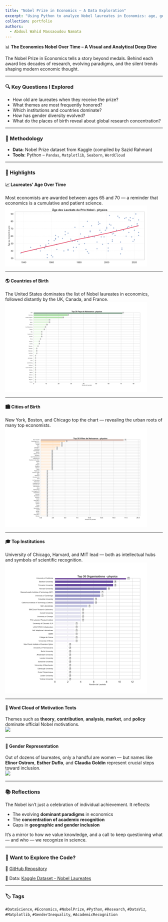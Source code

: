 ```yaml
---
title: "Nobel Prize in Economics – A Data Exploration"
excerpt: "Using Python to analyze Nobel laureates in Economics: age, gender, institutions, and the evolution of research themes.<br/><img src='/images/nobel prize/age_over_time.png'>"
collection: portfolio
authors:
  - Abdoul Wahid Massaoudou Namata
---
```


📊 **The Economics Nobel Over Time – A Visual and Analytical Deep Dive**

The Nobel Prize in Economics tells a story beyond medals. Behind each award lies decades of research, evolving paradigms, and the silent trends shaping modern economic thought.

---

### 🔍 Key Questions I Explored

- How old are laureates when they receive the prize?
- What themes are most frequently honored?
- Which institutions and countries dominate?
- How has gender diversity evolved?
- What do the places of birth reveal about global research concentration?

---

### 🔬 Methodology

- **Data**: Nobel Prize dataset from Kaggle (compiled by Sazid Rahman)
- **Tools**: Python – `Pandas`, `Matplotlib`, `Seaborn`, `WordCloud`

---

### 🧠 Highlights

#### 📈 Laureates’ Age Over Time
Most economists are awarded between ages 65 and 70 — a reminder that economics is a cumulative and patient science.
<br/><img src='/images/nobel prize/age_over_time.png' style='width:90%;'>

---

#### 🌎 Countries of Birth
The United States dominates the list of Nobel laureates in economics, followed distantly by the UK, Canada, and France.
<br/><img src='/images/nobel prize/top30_birth_countries_custom.png' style='width:90%;'>

---

#### 🏙️ Cities of Birth
New York, Boston, and Chicago top the chart — revealing the urban roots of many top economists.
<br/><img src='/images/nobel prize/top_birth_cities_custom.png' style='width:90%;'>

---

#### 🎓 Top Institutions
University of Chicago, Harvard, and MIT lead — both as intellectual hubs and symbols of scientific recognition.
<br/><img src='/images/nobel prize/top_organizations_custom.png' style='width:90%;'>

---

#### 💬 Word Cloud of Motivation Texts
Themes such as **theory**, **contribution**, **analysis**, **market**, and **policy** dominate official Nobel motivations.
<br/><img src='/images/nobel prize/economics_motivation_wordcloud.png' style='width:90%;'>

---

#### 👥 Gender Representation
Out of dozens of laureates, only a handful are women — but names like **Elinor Ostrom**, **Esther Duflo**, and **Claudia Goldin** represent crucial steps toward inclusion.
<br/><img src='/images/nobel prize/economics_winners.png' style='width:95%;'>

---

### 📚 Reflections

The Nobel isn’t just a celebration of individual achievement. It reflects:
- The evolving **dominant paradigms** in economics
- The **concentration of academic recognition**
- Gaps in **geographic and gender inclusion**

It’s a mirror to how we value knowledge, and a call to keep questioning what — and who — we recognize in science.

---

### 📂 Want to Explore the Code?

🔗 [GitHub Repository](https://github.com/aw0007)

📁 Data: [Kaggle Dataset - Nobel Laureates](https://www.kaggle.com/datasets/sazid28/nobel-prize-laureates-1901-2022)

---

### 🏷 Tags

`#DataScience`, `#Economics`, `#NobelPrize`, `#Python`, `#Research`, `#DataViz`, `#Matplotlib`, `#GenderInequality`, `#AcademicRecognition` 
